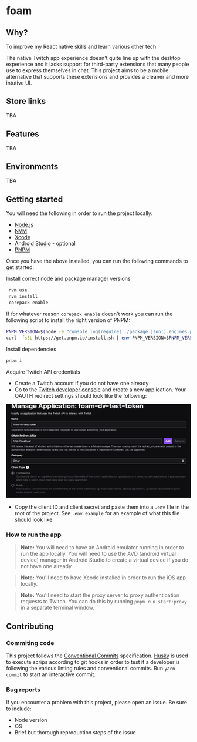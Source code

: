 # foam

## Why?

To improve my React native skills and learn various other tech

The native Twitch app experience doesn't quite line up with the desktop experience and it lacks support for third-party extensions that many people use to express themselves in chat. This project aims to be a mobile alternative that supports these extensions and provides a cleaner and more intutive UI.

## Store links

TBA

## Features

TBA

## Environments

TBA

## Getting started

You will need the following in order to run the project locally:

- [Node.js](https://nodejs.org/en/)
- [NVM](https://github.com/nvm-sh/nvm)
- [Xcode](https://developer.apple.com/xcode/)
- [Android Studio](https://developer.android.com/studio) - optional
- [PNPM](https://pnpm.io/)

Once you have the above installed, you can run the following commands to get started:

Install correct node and package manager versions

```bash
 nvm use
 nvm install
 corepack enable
```

If for whatever reason `corepack enable` doesn't work you can run the following script to install the right version of PNPM:

```bash
PNPM_VERSION=$(node -e "console.log(require('./package.json').engines.pnpm)")
curl -fsSL https://get.pnpm.io/install.sh | env PNPM_VERSION=$PNPM_VERSION sh -
```

Install dependencies

```bash
pnpm i
```

Acquire Twitch API credentials

- Create a Twitch account if you do not have one already
- Go to the [Twitch developer console](https://dev.twitch.tv/console/apps/create) and create a new application. Your OAUTH redirect settings should look like the following:

<img src='.github/docs/twitch-settings.png' alt='Twitch app settings' />

- Copy the client ID and client secret and paste them into a `.env` file in the root of the project. See `.env.example` for an example of what this file should look like

### How to run the app

> **Note:** You will need to have an Android emulator running in order to run the app locally. You will need to use the AVD (android virtual device) manager in Android Studio to create a virtual device if you do not have one already.

> **Note:** You'll need to have Xcode installed in order to run the iOS app locally.

> **Note:** You'll need to start the proxy server to proxy authentication requests to Twitch. You can do this by running `pnpm run start:proxy` in a separate terminal window.

## Contributing

### Commiting code

This project follows the [Conventional Commits](https://www.conventionalcommits.org/en/v1.0.0/) specification. [Husky](https://github.com/typicode/husky) is used to execute scrips according to git hooks in order to test if a developer is following the various linting rules and conventional commits. Run `yarn commit` to start an interactive commit.

### Bug reports

If you encounter a problem with this project, please open an issue. Be sure to include:

- Node version
- OS
- Brief but thorough reproduction steps of the issue
